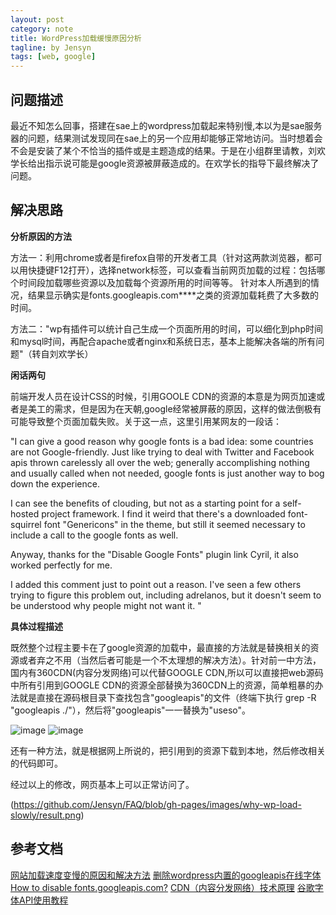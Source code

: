 ```yaml
---
layout: post
category: note
title: WordPress加载缓慢原因分析
tagline: by Jensyn
tags: [web, google]
---
```

## 问题描述
最近不知怎么回事，搭建在sae上的wordpress加载起来特别慢,本以为是sae服务器的问题，结果测试发现同在sae上的另一个应用却能够正常地访问。当时想着会不会是安装了某个不恰当的插件或是主题造成的结果。于是在小组群里请教，刘欢学长给出指示说可能是google资源被屏蔽造成的。在欢学长的指导下最终解决了问题。

## 解决思路

**分析原因的方法**

方法一：利用chrome或者是firefox自带的开发者工具（针对这两款浏览器，都可以用快捷键F12打开），选择network标签，可以查看当前网页加载的过程：包括哪个时间段加载哪些资源以及加载每个资源所用的时间等等。
针对本人所遇到的情况，结果显示确实是fonts.googleapis.com****之类的资源加载耗费了大多数的时间。


方法二："wp有插件可以统计自己生成一个页面所用的时间，可以细化到php时间和mysql时间，再配合apache或者nginx和系统日志，基本上能解决各端的所有问题"（转自刘欢学长）

**闲话两句**

前端开发人员在设计CSS的时候，引用GOOLE CDN的资源的本意是为网页加速或者是美工的需求，但是因为在天朝,google经常被屏蔽的原因，这样的做法倒极有可能导致整个页面加载失败。关于这一点，这里引用某网友的一段话：

"I can give a good reason why google fonts is a bad idea: some countries are not Google-friendly. Just like trying to deal with Twitter and Facebook apis thrown carelessly all over the web; generally accomplishing nothing and usually called when not needed, google fonts is just another way to bog down the experience.

I can see the benefits of clouding, but not as a starting point for a self-hosted project framework. I find it weird that there's a downloaded font-squirrel font "Genericons" in the theme, but still it seemed necessary to include a call to the google fonts as well.

Anyway, thanks for the "Disable Google Fonts" plugin link Cyril, it also worked perfectly for me.

I added this comment just to point out a reason. I've seen a few others trying to figure this problem out, including adrelanos, but it doesn't seem to be understood why people might not want it. 
"

**具体过程描述**

既然整个过程主要卡在了google资源的加载中，最直接的方法就是替换相关的资源或者弃之不用（当然后者可能是一个不太理想的解决方法）。针对前一中方法，国内有360CDN(内容分发网络)可以代替GOOGLE CDN,所以可以直接把web源码中所有引用到GOOGLE CDN的资源全部替换为360CDN上的资源，简单粗暴的办法就是直接在源码根目录下查找包含"googleapis"的文件（终端下执行 grep -R "googleapis ./"），然后将"googleapis"一一替换为"useso"。

![image](https://github.com/Jensyn/FAQ/raw/master/images/why-wp-load-slowly/grep-r-fonts-google.png)
![image](https://github.com/ButBueatiful/dotvim/raw/master/screenshots/vim-screenshot.jpg)

还有一种方法，就是根据网上所说的，把引用到的资源下载到本地，然后修改相关的代码即可。

经过以上的修改，网页基本上可以正常访问了。

(https://github.com/Jensyn/FAQ/blob/gh-pages/images/why-wp-load-slowly/result.png)

## 参考文档

[网站加载速度变慢的原因和解决方法](http://www.zhuji91.com/wangzhanjiazaisudu)
[删除wordpress内置的googleapis在线字体 ](http://blog.motea.org/29.html)
[How to disable fonts.googleapis.com?](http://wordpress.org/support/topic/how-to-disable-fontsgoogleapiscom)
[CDN（内容分发网络）技术原理](http://kb.cnblogs.com/page/121664/)
[谷歌字体API使用教程](http://www.chinaz.com/web/2010/0604/117757.shtml)

